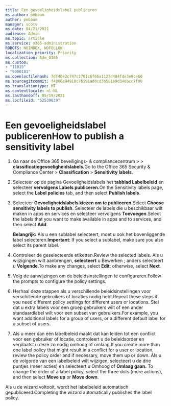 ```yaml
---
title: Een gevoeligheidslabel publiceren
ms.author: pebaum
author: pebaum
manager: scotv
ms.date: 04/21/2021
audience: Admin
ms.topic: article
ms.service: o365-administration
ROBOTS: NOINDEX, NOFOLLOW
localization_priority: Priority
ms.collection: Adm_O365
ms.custom:
- "11015"
- "9000181"
ms.openlocfilehash: 7df40e2c747c1701c6f66a1127d484fde3e9ce60
ms.sourcegitcommit: f4866e94918c7b591ad0cd3b58169d340bcc7f00
ms.translationtype: MT
ms.contentlocale: nl-NL
ms.lasthandoff: 05/19/2021
ms.locfileid: "52539639"
---
```

# <a name="how-to-publish-a-sensitivity-label"></a><span data-ttu-id="14711-102">Een gevoeligheidslabel publiceren</span><span class="sxs-lookup"><span data-stu-id="14711-102">How to publish a sensitivity label</span></span>

1. <span data-ttu-id="14711-103">Ga naar de Office 365 beveiligings- & compliancecentrum >   >  **classificatiegevoeligheidslabels.**</span><span class="sxs-lookup"><span data-stu-id="14711-103">Go to the Office 365 Security & Compliance Center > **Classification** > **Sensitivity labels**.</span></span>

1. <span data-ttu-id="14711-104">Selecteer op de pagina Gevoeligheidslabels het **tabblad Labelbeleid** en selecteer **vervolgens Labels publiceren.**</span><span class="sxs-lookup"><span data-stu-id="14711-104">On the Sensitivity labels page, select the **Label policies** tab, and then select **Publish labels**.</span></span>

1. <span data-ttu-id="14711-105">Selecteer **Gevoeligheidslabels kiezen om te publiceren.**</span><span class="sxs-lookup"><span data-stu-id="14711-105">Select **Choose sensitivity labels to publish**.</span></span> <span data-ttu-id="14711-106">Selecteer de labels die u beschikbaar wilt maken in apps en services en selecteer vervolgens **Toevoegen**.</span><span class="sxs-lookup"><span data-stu-id="14711-106">Select the labels that you want to make available in apps and to services, and then select **Add**.</span></span>

    <span data-ttu-id="14711-107">**Belangrijk:** Als u een sublabel selecteert, moet u ook het bovenliggende label selecteren.</span><span class="sxs-lookup"><span data-stu-id="14711-107">**Important**: If you select a sublabel, make sure you also select its parent label.</span></span>

1. <span data-ttu-id="14711-108">Controleer de geselecteerde etiketten.</span><span class="sxs-lookup"><span data-stu-id="14711-108">Review the selected labels.</span></span> <span data-ttu-id="14711-109">Als u wijzigingen wilt aanbrengen, **selecteert** u Bewerken ; anders selecteert u **Volgende**.</span><span class="sxs-lookup"><span data-stu-id="14711-109">To make any changes, select **Edit**; otherwise, select **Next**.</span></span>

1. <span data-ttu-id="14711-110">Volg de aanwijzingen om de beleidsinstellingen te configureren.</span><span class="sxs-lookup"><span data-stu-id="14711-110">Follow the prompts to configure the policy settings.</span></span>

1. <span data-ttu-id="14711-111">Herhaal deze stappen als u verschillende beleidsinstellingen voor verschillende gebruikers of locaties nodig hebt.</span><span class="sxs-lookup"><span data-stu-id="14711-111">Repeat these steps if you need different policy settings for different users or locations.</span></span> <span data-ttu-id="14711-112">Stel dat u extra labels voor een groep gebruikers wilt of een ander standaardlabel wilt voor een subset van gebruikers.</span><span class="sxs-lookup"><span data-stu-id="14711-112">For example, you want additional labels for a group of users, or a different default label for a subset of users.</span></span>

1. <span data-ttu-id="14711-113">Als u meer dan één labelbeleid maakt dat kan leiden tot een conflict voor een gebruiker of locatie, controleert u de beleidsorder en verplaatst u deze zo nodig omhoog of omlaag.</span><span class="sxs-lookup"><span data-stu-id="14711-113">If you create more than one label policy that might result in a conflict for a user or location, review the policy order and if necessary, move them up or down.</span></span> <span data-ttu-id="14711-114">Als u de volgorde van een labelbeleid wilt wijzigen, selecteert u de drie puntjes (meer acties) en selecteert u Omhoog of **Omlaag gaan.** </span><span class="sxs-lookup"><span data-stu-id="14711-114">To change the order of a label policy, select the three dots (more actions), and then select **Move up** or **Move down**.</span></span>

<span data-ttu-id="14711-115">Als u de wizard voltooit, wordt het labelbeleid automatisch gepubliceerd.</span><span class="sxs-lookup"><span data-stu-id="14711-115">Completing the wizard automatically publishes the label policy.</span></span>